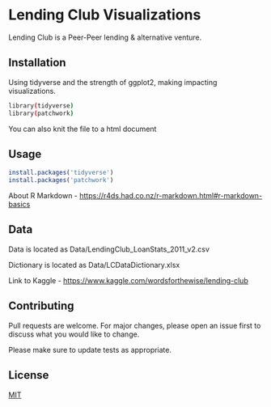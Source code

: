 # Lending Club Visualizations

Lending Club is a Peer-Peer lending & alternative venture. 

## Installation

Using tidyverse and the strength of ggplot2, making impacting visualizations.

```bash
library(tidyverse)
library(patchwork)
```
You can also knit the file to a html document

## Usage

```r
install.packages('tidyverse')
install.packages('patchwork')
```

About R Markdown - https://r4ds.had.co.nz/r-markdown.html#r-markdown-basics

## Data

Data is located as Data/LendingClub_LoanStats_2011_v2.csv

Dictionary is located as Data/LCDataDictionary.xlsx

Link to Kaggle - https://www.kaggle.com/wordsforthewise/lending-club

## Contributing
Pull requests are welcome. For major changes, please open an issue first to discuss what you would like to change.

Please make sure to update tests as appropriate.

## License
[MIT](https://choosealicense.com/licenses/mit/)
